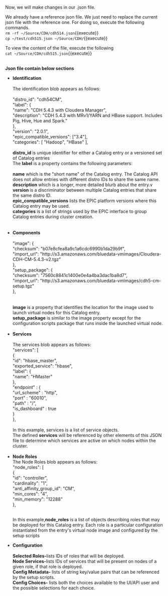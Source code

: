 Now, we will make changes in our .json file.<br>

We already have a reference json file. We just need to replace the current json file with the reference one. For doing so, execute the following commands.
<br>`rm -rf ~/Source/CDH/cdh514.json`{{execute}}
<br>`cp ~/test/cdh515.json ~/Source/CDH/`{{execute}}

To view the content of the file, execute the following
<br>`cat ~/Source/CDH/cdh515.json`{{execute}}

<br>
<strong>Json file contain below sections<br></strong>
<ul>
<li><strong>Identification</strong></li>
<br>
The identification blob appears as follows:<br>
<br>
"distro_id": "cdh54CM",<br>
"label": {<br>
  "name": "CDH 5.4.3 with Cloudera Manager",<br>
  "description": "CDH 5.4.3 with MRv1/YARN and HBase support. Includes Pig, Hive, Hue and Spark."<br>
  },<br>
"version": "2.0.1",<br>
"epic_compatible_versions": ["3.4"],<br>
"categories": [ "Hadoop", "HBase" ],<br>

<br>
<strong>distro_id </strong> is unique identifier for either a Catalog entry or a versioned set of Catalog entries
<br>The <strong>label</strong> is a property contains the following parameters:<br>
<br><strong>name</strong> which is the "short name" of the Catalog entry. The Catalog API does not allow entries with different distro IDs to share the same name.
<br><strong>description</strong> which is a longer, more detailed blurb about the entry.v
<br><strong>version </strong>is a discriminator between multiple Catalog entries that share the same distro ID.
<br><strong>epic_compatible_versions</strong> lists the EPIC platform versions where this Catalog entry may be used.
<br><strong>categories</strong> is a list of strings used by the EPIC interface to group Catalog entries during cluster creation.
<br>
<br>
<br>
<li><strong>Components</strong></li>
<br>
"image": {<br>
  "checksum": "b07e8cfea8a9c1a6cdc6990b1da29b9f",<br>
  "import_url": "http://s3.amazonaws.com/bluedata-vmimages/Cloudera-CDH-CM-5.4.3-v2.tgz"<br>
},<br>
"setup_package": {<br>
  "checksum": "7560c8841c1400e0e4a4ba3dac1ba8d7",<br>
  "import_url": "http://s3.amazonaws.com/bluedata-vmimages/cdh5-cm-setup.tgz"<br>
},<br>
<br>
<br><strong>image</strong>  is a property that identifies the location for the image used to launch virtual nodes for this Catalog entry. 
<br><strong>setup_package</strong>  is similar to the image property except for the configuration scripts package that runs inside the launched virtual node.

<br>
<br>
<li><strong>Services</strong></li><br>
The services blob appears as follows:
<br>
"services": [<br>
  {<br>
    "id": "hbase_master",<br>
    "exported_service": "hbase",<br>
    "label": {<br>
      "name": "HMaster"<br>
      },<br>
    "endpoint" : {<br>
      "url_scheme" : "http",<br>
      "port" : "60010",<br>
      "path" : "/",<br>
      "is_dashboard" : true<br>
      }<br>
    },<br>
    
   <br>
  In this example, services is a list of service objects.
<br>The defined <strong>services</strong> will be referenced by other elements of this JSON file to determine which services are active on which nodes     within the cluster. <br>
<br>
<li><strong>Node Roles</strong></li>
The Node Roles blob appears as follows:
<br>
"node_roles": [<br>
  {<br>
    "id": "controller",<br>
    "cardinality": "1",<br>
    "anti_affinity_group_id": "CM",<br>
    "min_cores": "4",<br>
    "min_memory": "12288"<br>
  },<br>
  <br>
  
  In this example,<strong>node_roles</strong>  is a list of objects describing roles that may be deployed for this Catalog entry. Each role is a particular configuration instantiated from the entry's virtual node image and configured by the setup scripts
  
<li><strong>Configuration</strong></li>
<br>
  <strong>Selected Roles-</strong>lists IDs of roles that will be deployed.<br>
  <strong>Node Services-</strong>lists IDs of services that will be present on nodes of a given role, if that role is deployed.<br>
  <strong>Config Metadata-</strong> lists of string key/value pairs that can be referenced by the setup scripts.<br>
 <strong>Config Choices-</strong> lists both the choices available to the UI/API user and the possible selections for each choice.<br>
</ul>
